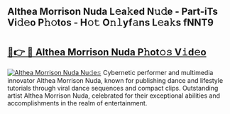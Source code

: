 ## Althea Morrison Nuda L𝚎a𝚔ed N𝚞𝚍e - Part-iTs Vi𝚍𝚎o P𝚑𝚘tos - H𝚘𝚝 O𝚗𝚕yf𝚊ns L𝚎a𝚔s fNNT9

# <h2><a href="http://kfaqus.oniu.top/?m=Althea+Morrison+Nuda">🔗👉 🔴 Althea Morrison Nuda P𝚑ot𝚘𝚜 V𝚒d𝚎o</a></h2>

[![Althea Morrison Nuda Nu𝚍e𝚜](https://i.imgur.com/0qMVB7G.gif)](http://kfaqus.oniu.top/?m=Althea+Morrison+Nuda)
Cybernetic performer and multimedia innovator Althea Morrison Nuda, known for publishing dance and lifestyle tutorials through viral dance sequences and compact clips. Outstanding artist Althea Morrison Nuda, celebrated for their exceptional abilities and accomplishments in the realm of entertainment.  
